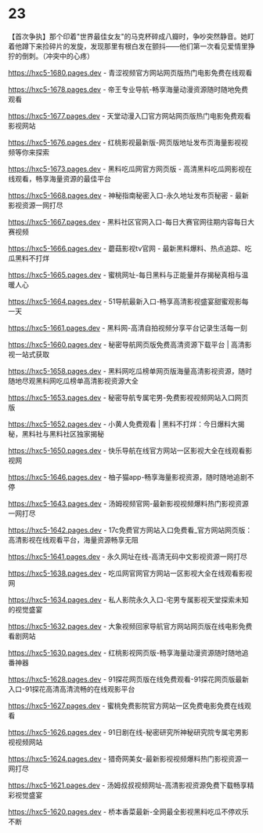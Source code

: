 # 23
【首次争执】那个印着"世界最佳女友"的马克杯碎成八瓣时，争吵突然静音。她盯着他蹲下来捡碎片的发旋，发现那里有根白发在颤抖——他们第一次看见爱情里狰狞的倒刺。（冲突中的心疼）

https://hxc5-1680.pages.dev - 青涩视频官方网站网页版热门电影免费在线观看

https://hxc5-1678.pages.dev - 帝王专业导航-畅享海量动漫资源随时随地免费观看

https://hxc5-1677.pages.dev - 天堂动漫入囗官方网站网页版热门电影免费观看影视网站

https://hxc5-1676.pages.dev - 红桃影视最新版-网页版地址发布页海量影视视频等你来探索

https://hxc5-1673.pages.dev - 黑料吃瓜网官方网页版 - 高清黑料吃瓜网影视在线观看，畅享海量资源的最佳平台

https://hxc5-1668.pages.dev - 神秘指南秘密入口-永久地址发布页秘密 - 最新影视资源一网打尽

https://hxc5-1667.pages.dev - 黑料社区官网入口-每日大赛官网往期内容每日大赛视频

https://hxc5-1666.pages.dev - 蘑菇影视tv官网 - 最新黑料爆料、热点追踪、吃瓜黑料不打烊

https://hxc5-1665.pages.dev - 蜜桃网址-每日黑料与正能量并存揭秘真相与温暖人心

https://hxc5-1664.pages.dev - 51导航最新入口-畅享高清影视盛宴甜蜜观影每一天

https://hxc5-1661.pages.dev - 黑料网-高清自拍视频分享平台记录生活每一刻

https://hxc5-1660.pages.dev - 秘密导航网页版免费高清资源下载平台 | 高清影视一站式获取

https://hxc5-1658.pages.dev - 黑料网吃瓜榜单网页版海量高清影视资源，随时随地尽观黑料网吃瓜榜单高清影视资源大全

https://hxc5-1653.pages.dev - 秘密导航专属宅男-免费影视视频网站入口网页版

https://hxc5-1652.pages.dev - 小黄人免费观看 | 黑料不打烊：今日爆料大揭秘，黑料社与黑料社区独家揭秘

https://hxc5-1650.pages.dev - 快乐导航在线官方网站一区影视大全在线观看影视网

https://hxc5-1646.pages.dev - 柚子猫app-畅享海量影视资源，随时随地追剧不停

https://hxc5-1643.pages.dev - 汤姆视频官网-最新影视视频爆料热门影视资源一网打尽

https://hxc5-1642.pages.dev - 17c免费官方网站入口免费看_官方网站网页版：高清影视在线观看平台，海量资源畅享无阻

https://hxc5-1641.pages.dev - 永久网址在线-高清无码中文影视资源一网打尽

https://hxc5-1638.pages.dev - 吃瓜网官网官方网站一区影视大全在线观看影视网

https://hxc5-1634.pages.dev - 私人影院永久入口-宅男专属影视天堂探索未知的视觉盛宴

https://hxc5-1632.pages.dev - 大象视频回家导航官方网站网页版在线电影免费看剧网站

https://hxc5-1630.pages.dev - 红桃影视网页版-畅享海量动漫资源随时随地追番神器

https://hxc5-1628.pages.dev - 91探花网页版在线免费观看-91探花网页版最新入口-91探花高清高清流畅的在线观影平台

https://hxc5-1627.pages.dev - 蜜桃免费影院官方网站一区免费电影免费在线观看

https://hxc5-1626.pages.dev - 91日剧在线-秘密研究所神秘研究院专属宅男影视视频网站

https://hxc5-1624.pages.dev - 猎奇网美女-最新影视视频爆料热门影视资源一网打尽

https://hxc5-1621.pages.dev - 汤姆叔叔视频网址-高清影视资源免费下载畅享精彩视觉盛宴

https://hxc5-1620.pages.dev - 桥本香菜最新-全网最全影视黑料吃瓜不停欢乐不断
